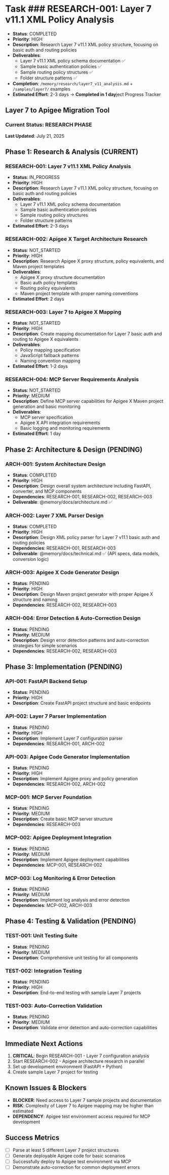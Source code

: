 # Task ### RESEARCH-001: Layer 7 v11.1 XML Policy Analysis
- **Status**: COMPLETED
- **Priority**: HIGH
- **Description**: Research Layer 7 v11.1 XML policy structure, focusing on basic auth and routing policies
- **Deliverables**: 
  - Layer 7 v11.1 XML policy schema documentation ✅
  - Sample basic authentication policies ✅
  - Sample routing policy structures ✅
  - Folder structure patterns ✅
- **Completion**: `/memory/research/layer7_v11_analysis.md` + `/samples/layer7/` examples
- **Estimated Effort**: 2-3 days → **Completed in 1 day**ject Progress Tracker
## Layer 7 to Apigee Migration Tool

### Current Status: **RESEARCH PHASE**
**Last Updated**: July 21, 2025

## Phase 1: Research & Analysis (CURRENT)
### RESEARCH-001: Layer 7 v11.1 XML Policy Analysis
- **Status**: IN_PROGRESS
- **Priority**: HIGH
- **Description**: Research Layer 7 v11.1 XML policy structure, focusing on basic auth and routing policies
- **Deliverables**: 
  - Layer 7 v11.1 XML policy schema documentation
  - Sample basic authentication policies
  - Sample routing policy structures
  - Folder structure patterns
- **Estimated Effort**: 2-3 days

### RESEARCH-002: Apigee X Target Architecture Research
- **Status**: NOT_STARTED  
- **Priority**: HIGH
- **Description**: Research Apigee X proxy structure, policy equivalents, and Maven project templates
- **Deliverables**:
  - Apigee X proxy structure documentation
  - Basic auth policy templates
  - Routing policy equivalents
  - Maven project template with proper naming conventions
- **Estimated Effort**: 2 days

### RESEARCH-003: Layer 7 to Apigee X Mapping
- **Status**: NOT_STARTED
- **Priority**: HIGH
- **Description**: Create mapping documentation for Layer 7 basic auth and routing to Apigee X equivalents
- **Deliverables**:
  - Policy mapping specification
  - JavaScript fallback patterns
  - Naming convention mapping
- **Estimated Effort**: 1-2 days

### RESEARCH-004: MCP Server Requirements Analysis
- **Status**: NOT_STARTED
- **Priority**: MEDIUM
- **Description**: Define MCP server capabilities for Apigee X Maven project generation and basic monitoring
- **Deliverables**:
  - MCP server specification
  - Apigee X API integration requirements
  - Basic logging and monitoring requirements
- **Estimated Effort**: 1 day

## Phase 2: Architecture & Design (PENDING)
### ARCH-001: System Architecture Design
- **Status**: COMPLETED
- **Priority**: HIGH
- **Description**: Design overall system architecture including FastAPI, converter, and MCP components
- **Dependencies**: RESEARCH-001, RESEARCH-002, RESEARCH-003
- **Deliverable**: @memory/docs/architecture.md ✅

### ARCH-002: Layer 7 XML Parser Design
- **Status**: COMPLETED
- **Priority**: HIGH
- **Description**: Design XML policy parser for Layer 7 v11.1 basic auth and routing policies
- **Dependencies**: RESEARCH-001, RESEARCH-003
- **Deliverable**: @memory/docs/technical.md ✅ (API specs, data models, conversion logic)

### ARCH-003: Apigee X Code Generator Design
- **Status**: PENDING
- **Priority**: HIGH
- **Description**: Design Maven project generator with proper Apigee X structure and naming
- **Dependencies**: RESEARCH-002, RESEARCH-003

### ARCH-004: Error Detection & Auto-Correction Design
- **Status**: PENDING
- **Priority**: MEDIUM
- **Description**: Design error detection patterns and auto-correction strategies for simple scenarios
- **Dependencies**: RESEARCH-002, RESEARCH-003

## Phase 3: Implementation (PENDING)
### API-001: FastAPI Backend Setup
- **Status**: PENDING
- **Priority**: HIGH
- **Description**: Create FastAPI project structure and basic endpoints

### API-002: Layer 7 Parser Implementation
- **Status**: PENDING
- **Priority**: HIGH
- **Description**: Implement Layer 7 configuration parser
- **Dependencies**: RESEARCH-001, ARCH-002

### API-003: Apigee Code Generator Implementation
- **Status**: PENDING
- **Priority**: HIGH
- **Description**: Implement Apigee proxy and policy generation
- **Dependencies**: RESEARCH-002, ARCH-002

### MCP-001: MCP Server Foundation
- **Status**: PENDING
- **Priority**: MEDIUM
- **Description**: Create basic MCP server structure
- **Dependencies**: RESEARCH-003

### MCP-002: Apigee Deployment Integration
- **Status**: PENDING
- **Priority**: MEDIUM
- **Description**: Implement Apigee deployment capabilities
- **Dependencies**: MCP-001, RESEARCH-002

### MCP-003: Log Monitoring & Error Detection
- **Status**: PENDING
- **Priority**: MEDIUM
- **Description**: Implement log analysis and error detection
- **Dependencies**: MCP-002, ARCH-003

## Phase 4: Testing & Validation (PENDING)
### TEST-001: Unit Testing Suite
- **Status**: PENDING
- **Priority**: MEDIUM
- **Description**: Comprehensive unit testing for all components

### TEST-002: Integration Testing
- **Status**: PENDING
- **Priority**: HIGH
- **Description**: End-to-end testing with sample Layer 7 projects

### TEST-003: Auto-Correction Validation
- **Status**: PENDING
- **Priority**: MEDIUM
- **Description**: Validate error detection and auto-correction capabilities

## Immediate Next Actions
1. **CRITICAL**: Begin RESEARCH-001 - Layer 7 configuration analysis
2. Start RESEARCH-002 - Apigee architecture research in parallel
3. Set up development environment (FastAPI + Python)
4. Create sample Layer 7 project for testing

## Known Issues & Blockers
- **BLOCKER**: Need access to Layer 7 sample projects and documentation
- **RISK**: Complexity of Layer 7 to Apigee mapping may be higher than estimated
- **DEPENDENCY**: Apigee test environment access required for MCP development

## Success Metrics
- [ ] Parse at least 5 different Layer 7 project structures
- [ ] Generate deployable Apigee code for basic scenarios
- [ ] Successfully deploy to Apigee test environment via MCP
- [ ] Demonstrate auto-correction for common deployment errors
